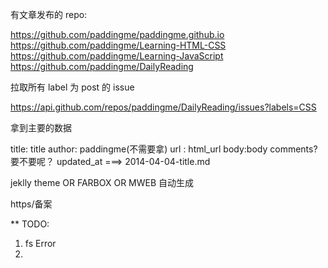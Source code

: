 有文章发布的 repo:

https://github.com/paddingme/paddingme.github.io
https://github.com/paddingme/Learning-HTML-CSS
https://github.com/paddingme/Learning-JavaScript
https://github.com/paddingme/DailyReading

拉取所有 label 为 post 的 issue

https://api.github.com/repos/paddingme/DailyReading/issues?labels=CSS

拿到主要的数据

title: title
author: paddingme(不需要拿)
url : html_url
body:body
comments? 要不要呢？
updated_at
===> 2014-04-04-title.md

jeklly theme OR FARBOX OR MWEB 自动生成

https/备案




**  TODO:

1. fs Error
2.

